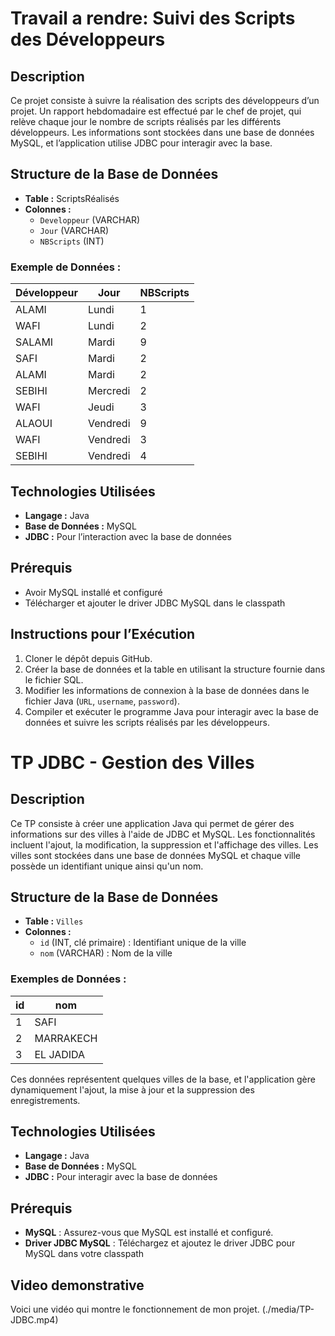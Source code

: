 # Travail a rendre: Suivi des Scripts des Développeurs

## Description
Ce projet consiste à suivre la réalisation des scripts des développeurs d’un projet. Un rapport hebdomadaire est effectué par le chef de projet, qui relève chaque jour le nombre de scripts réalisés par les différents développeurs. Les informations sont stockées dans une base de données MySQL, et l’application utilise JDBC pour interagir avec la base.

## Structure de la Base de Données
- **Table :** ScriptsRéalisés
- **Colonnes :**
  - `Developpeur` (VARCHAR)
  - `Jour` (VARCHAR)
  - `NBScripts` (INT)

### Exemple de Données :
| Développeur | Jour    | NBScripts |
|-------------|---------|-----------|
| ALAMI       | Lundi   | 1         |
| WAFI        | Lundi   | 2         |
| SALAMI      | Mardi   | 9         |
| SAFI        | Mardi   | 2         |
| ALAMI       | Mardi   | 2         |
| SEBIHI      | Mercredi| 2         |
| WAFI        | Jeudi   | 3         |
| ALAOUI      | Vendredi| 9         |
| WAFI        | Vendredi| 3         |
| SEBIHI      | Vendredi| 4         |

## Technologies Utilisées
- **Langage :** Java
- **Base de Données :** MySQL
- **JDBC :** Pour l’interaction avec la base de données

## Prérequis
- Avoir MySQL installé et configuré
- Télécharger et ajouter le driver JDBC MySQL dans le classpath 

## Instructions pour l’Exécution
1. Cloner le dépôt depuis GitHub.
2. Créer la base de données et la table en utilisant la structure fournie dans le fichier SQL.
3. Modifier les informations de connexion à la base de données dans le fichier Java (`URL`, `username`, `password`).
4. Compiler et exécuter le programme Java pour interagir avec la base de données et suivre les scripts réalisés par les développeurs.



# TP JDBC - Gestion des Villes

## Description
Ce TP consiste à créer une application Java qui permet de gérer des informations sur des villes à l'aide de JDBC et MySQL. Les fonctionnalités incluent l'ajout, la modification, la suppression et l'affichage des villes. Les villes sont stockées dans une base de données MySQL et chaque ville possède un identifiant unique ainsi qu'un nom.

## Structure de la Base de Données
- **Table :** `Villes`
- **Colonnes :**
  - `id` (INT, clé primaire) : Identifiant unique de la ville
  - `nom` (VARCHAR) : Nom de la ville

### Exemples de Données :
| id  | nom        |
|-----|------------|
| 1   | SAFI       |
| 2   | MARRAKECH  |
| 3   | EL JADIDA  |

Ces données représentent quelques villes de la base, et l'application gère dynamiquement l'ajout, la mise à jour et la suppression des enregistrements.

## Technologies Utilisées
- **Langage :** Java
- **Base de Données :** MySQL
- **JDBC :** Pour interagir avec la base de données

## Prérequis
- **MySQL** : Assurez-vous que MySQL est installé et configuré.
- **Driver JDBC MySQL** : Téléchargez et ajoutez le driver JDBC pour MySQL dans votre classpath
## Video demonstrative 
Voici une vidéo qui montre le fonctionnement de mon projet.
(./media/TP-JDBC.mp4)




